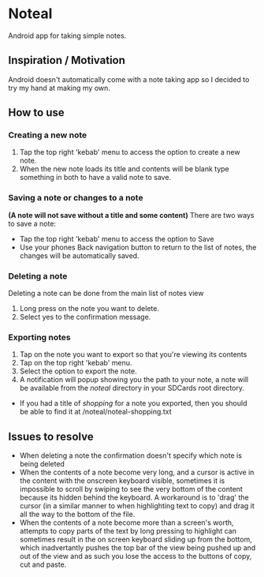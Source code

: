 # Noteal
Android app for taking simple notes.

## Inspiration / Motivation
Android doesn't automatically come with a note taking app so I decided to try my hand at making my own.

## How to use
### Creating a new note
1. Tap the top right 'kebab' menu to access the option to create a new note.
1. When the new note loads its title and contents will be blank type something in both to have a valid note to save.

### Saving a note or changes to a note
**(A note will not save without a title and some content)**
There are two ways to save a note:
- Tap the top right 'kebab' menu to access the option to Save
- Use your phones Back navigation button to return to the list of notes, the changes will be automatically saved.

### Deleting a note
Deleting a note can be done from the main list of notes view
1. Long press on the note you want to delete.
1. Select yes to the confirmation message.

### Exporting notes
1. Tap on the note you want to export so that you're viewing its contents
1. Tap on the top right 'kebab' menu.
1. Select the option to export the note.
1. A notification will popup showing you the path to your note, a note will be available from the *noteal* directory in your SDCards root directory.
  - If you had a title of *shopping* for a note you exported, then you should be able to find it at /noteal/noteal-shopping.txt

## Issues to resolve

- When deleting a note the confirmation doesn't specify which note is being deleted
- When the contents of a note become very long, and a cursor is active in the content with the onscreen keyboard visible, sometimes it is impossible to scroll by swiping to see the very bottom of the content because its hidden behind the keyboard. A workaround is to 'drag' the cursor (in a similar manner to when highlighting text to copy) and drag it all the way to the bottom of the file.
- When the contents of a note become more than a screen's worth, attempts to copy parts of the text by long pressing to highlight can sometimes result in the on screen keyboard sliding up from the bottom, which inadvertantly pushes the top bar of the view being pushed up and out of the view and as such you lose the access to the buttons of copy, cut and paste.
